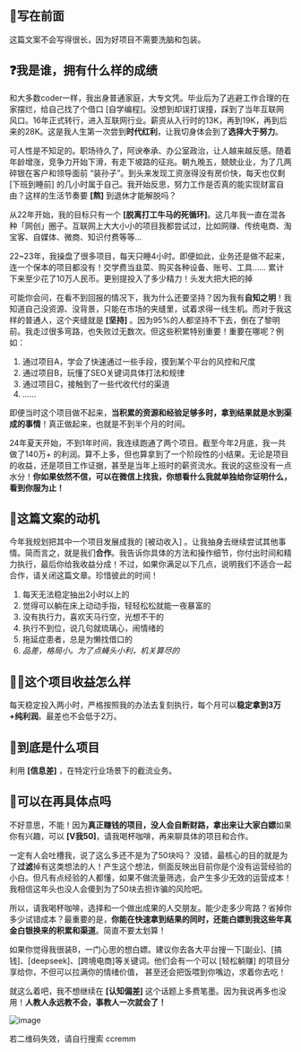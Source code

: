 ## 👋写在前面

这篇文案不会写得很长，因为好项目不需要洗脑和包装。


## ❓我是谁，拥有什么样的成绩

和大多数coder一样，我出身普通家庭，大专文凭。毕业后为了逃避工作合理的在家摆烂，给自己找了个借口 \[自学编程]。没想到却误打误撞，踩到了当年互联网风口。16年正式转行，进入互联网行业。薪资从入行时的13K，再到19K，再到后来的28K。这是我人生第一次尝到**时代红利**，让我切身体会到了**选择大于努力**。

可人性是不知足的。职场待久了，阿谀奉承、办公室政治，让人越来越反感。随着年龄增涨，竞争力开始下滑，有走下坡路的征兆。朝九晚五，兢兢业业，为了几两碎银在客户和领导面前 “装孙子”。到头来发现工资涨得没有房价快，每天也仅剩 \[下班到睡前] 的几小时属于自己。我开始反思，努力工作是否真的能实现财富自由？这样的生活节奏要 **\[熬]** 到退休才能解脱吗？

从22年开始，我的目标只有一个 **\[脱离打工牛马的死循环]**。这几年我一直在混各种「网创」圈子。互联网上大大小小的项目我都尝试过，比如网赚、传统电商、淘宝客、自媒体、微商、知识付费等等...


22\~23年，我操盘了很多项目，每天只睡4小时。即便如此，业务还是做不起来，连一个保本的项目都没有！交学费当韭菜、购买各种设备、账号、工具…… 累计下来至少花了10万人民币。更别提投入了多少精力！头发大把大把的掉

可能你会问，在看不到回报的情况下，我为什么还要坚持？因为我有**自知之明**！我知道自己没资源、没背景，只能在市场的夹缝里，试着求得一线生机。而对于我这样的普通人，这个夹缝就是 **\[坚持]** 。因为95%的人都坚持不下去，倒在了黎明前。我走过很多弯路，也失败过无数次。但这些积累特别重要！重要在哪呢？例如：

1.  通过项目A，学会了快速通过一些手段，摸到某个平台的风控和尺度
2.  通过项目B，玩懂了SEO关键词具体打法和规律
3.  通过项目C，接触到了一些代收代付的渠道
4.  *……*

即便当时这个项目做不起来，**当积累的资源和经验足够多时，拿到结果就是水到渠成的事情**！真正做起来，也就是不到半个月的时间。


24年夏天开始，不到1年时间，我连续跑通了两个项目。截至今年2月底，我一共做了140万+ 的利润。算不上多，但也算拿到了一个阶段性的小结果。无论是项目的收益，还是项目工作证据，甚至是当年上班时的薪资流水。我说的这些没有一点水分！**你如果依然不信，可以在微信上找我，你想看什么我就单独给你证明什么，看到你服为止！**

## 📑这篇文案的动机

今年我规划把其中一个项目发展成我的 \[被动收入] 。让我抽身去继续尝试其他事情。简而言之，就是我们**合作**。我告诉你具体的方法和操作细节，你付出时间和精力执行，最后你给我收益分成！不过，如果你满足以下几点，说明我们不适合一起合作，请关闭这篇文章。珍惜彼此的时间！

1.  每天无法稳定抽出2小时以上的
2.  觉得可以躺在床上动动手指，轻轻松松就能一夜暴富的
3.  没有执行力，喜欢天马行空，光想不干的
4.  执行不到位，说几句就琉璃心，闹情绪的
5.  拖延症患者，总是为懒找借口的
6.  *品差，格局小。为了点蝇头小利，机关算尽的*




## 👩‍💻这个项目收益怎么样

每天稳定投入两小时，严格按照我的办法去复刻执行，每个月可以**稳定拿到3万+纯利润**。最差也不会低于2万。




## 🔖到底是什么项目

利用 **\[信息差]** ，在特定行业场景下的截流业务。




## 📜可以在再具体点吗

不好意思，不能！因为**真正赚钱的项目，没人会自断财路，拿出来让大家白嫖**如果你有兴趣，可以 **\[V我50]**，请我喝杯咖啡，再来聊具体的项目和合作。

一定有人会吐槽我，说了这么多还不是为了50块吗？ 没错，最核心的目的就是为了**过滤**掉有这类想法的人！产生这个想法，侧面反映出目前你是个没有运营经验的小白。但凡有点经验的人都懂，如果不做流量筛选，会产生多少无效的运营成本！我相信这年头也没人会傻到为了50块去担诈骗的风险吧。

所以，请我喝杯咖啡，选择和一个做出成果的人交朋友。能少走多少弯路？省掉你多少试错成本？最重要的是，**你能在快速拿到结果的同时，还能白嫖到我这些年真金白银换来的积累和渠道**。简直不要太划算！

如果你觉得我很装B，一门心思的想白嫖。建议你去各大平台搜一下\[副业]、\[搞钱]、\[deepseek]、\[跨境电商]等关键词。他们会有一个可以 \[轻松躺赚] 的项目分享给你，不但可以拉满你的情绪价值， 甚至还会把饭喂到你嘴边，求着你去吃！




就这么着吧，我不想继续在 **\[认知偏差]** 这个话题上多费笔墨。因为我说再多也没用！**人教人永远教不会，事教人一次就会了！**

![image](https://yuanya-i-driven-images.oss-cn-hangzhou.aliyuncs.com/charge/public/uat/202503/fb5bc1b97a92442589f9c18a6e1e845b.jpg)

若二维码失效，请自行搜索 ccremm  





